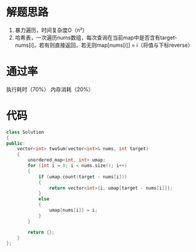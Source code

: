 # 解题思路
1. 暴力遍历，时间复杂度O（n²）
2. 哈希表，一次遍历nums数组，每次查询在当前map中是否含有target-nums[i]，若有则直接返回，若无则map[nums[i]] = i（将值与下标reverse）

# 通过率
执行耗时（70%） 内存消耗（20%）

# 代码

```cpp
class Solution
{
public:
	vector<int> twoSum(vector<int>& nums, int target)
	{
		unordered_map<int, int> umap;
		for (int i = 0; i < nums.size(); i++)
		{
			if (umap.count(target - nums[i]))
			{
				return vector<int>{i, umap[target - nums[i]]};
			}
			else
			{
				umap[nums[i]] = i;
			}
		}

		return {};
	}
};
```